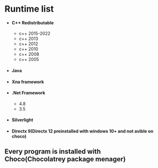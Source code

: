 
# Runtime list

* #### C++ Redistributable 
  + c++ 2015-2022
  + c++ 2013
  + c++ 2012
  + c++ 2010
  + c++ 2008 
  + c++ 2005
* #### Java  
* #### Xna framework
* #### .Net Framework 
  + 4.8 
  + 3.5 
* #### Silverlight  
* #### Directx 9(Directx 12 preinstalled with windows 10+ and not avible on choco)

## Every program is installed with Choco(Chocolatrey package menager)                                
                                             
